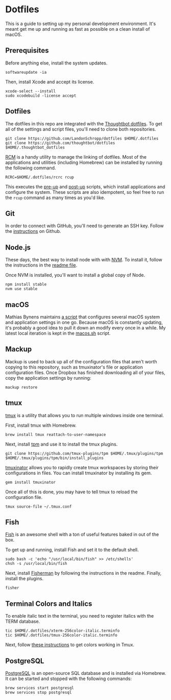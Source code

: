 # Dotfiles

This is a guide to setting up my personal development environment. It's meant get me up and running as fast as possible on a clean install of macOS.

## Prerequisites

Before anything else, install the system updates.

``` shell
softwareupdate -ia
```

Then, install Xcode and accept its license.

``` shell
xcode-select --install
sudo xcodebuild -license accept
```

## Dotfiles

The dotfiles in this repo are integrated with the [Thoughtbot dotfiles](https://github.com/thoughtbot/dotfiles). To get all of the settings and script files, you'll need to clone both repositories.

``` shell
git clone https://github.com/LandonSchropp/dotfiles $HOME/.dotfiles
git clone https://github.com/thoughtbot/dotfiles $HOME/.thoughtbot_dotfiles
```

[RCM](https://github.com/thoughtbot/rcm) is a handy utility to manage the linking of dotfiles. Most
of the applications and utilities (including Homebrew) can be installed by running the following
command.

``` shell
RCRC=$HOME/.dotfiles/rcrc rcup
```

This executes the [pre-up](hooks/pre-up-hooks) and [post-up](hooks/post-up-hooks) scripts, which
install applications and configure the system. These scripts are also idempotent, so feel free to
run the `rcup` command as many times as you'd like.

## Git

In order to connect with GitHub, you'll need to generate an SSH key. Follow the [instructions](https://help.github.com/articles/generating-an-ssh-key/) on Github.

## Node.js

These days, the best way to install node with with [NVM](https://github.com/creationix/nvm). To install it, follow the instructions in the [readme file](https://github.com/creationix/nvm#install-script).

Once NVM is installed, you'll want to install a global copy of Node.

``` shell
npm install stable
nvm use stable
```

## macOS

Mathias Bynens maintains [a script](https://mths.be/osx) that configures several macOS system and
application settings in one go. Because macOS is constantly updating, it's probably a good idea to
pull it down an modify every once in a while. My latest local iteration is kept in the
[macos.sh](macos.sh) script.

## Mackup

Mackup is used to back up all of the configuration files that aren't worth copying to this repository, such as tmuxinator's file or application configuration files. Once Dropbox has finished downloading all of your files, copy the application settings by running:

``` shell
mackup restore
```

## tmux

[tmux](https://tmux.github.io/) is a utility that allows you to run multiple windows inside one terminal.

First, install tmux with Homebrew.

``` shell
brew install tmux reattach-to-user-namespace
```

Next, install [tpm](https://github.com/tmux-plugins/tpm) and use it to install the tmux plugins.

``` shell
git clone https://github.com/tmux-plugins/tpm $HOME/.tmux/plugins/tpm
$HOME/.tmux/plugins/tpm/bin/install_plugins
```

[tmuxinator](https://github.com/aziz/tmuxinator) allows you to rapidly create tmux workspaces by storing their configurations in files. You can install tmuxinator by installing its gem.

``` shell
gem install tmuxinator
```

Once all of this is done, you may have to tell tmux to reload the configuration file.

``` shell
tmux source-file ~/.tmux.conf
```

## Fish

[Fish](https://fishshell.com/) is an awesome shell with a ton of useful features baked in out of the box.

To get up and running, install Fish and set it to the default shell.

``` shell
sudo bash -c 'echo "/usr/local/bin/fish" >> /etc/shells'
chsh -s /usr/local/bin/fish
```

Next, install [Fisherman](https://github.com/fisherman/fisherman) by following the instructions in
the readme. Finally, install the plugins.

``` shell
fisher
```

## Terminal Colors and Italics

To enable italic text in the terminal, you need to register italics with the TERM database.

```
tic $HOME/.dotfiles/xterm-256color-italic.terminfo
tic $HOME/.dotfiles/tmux-256color-italic.terminfo
```

Next, follow [these instructions](https://sunaku.github.io/tmux-24bit-color.html#usage) to get colors working in Tmux.

## PostgreSQL

[PostgreSQL](http://www.postgresql.org/) is an open-source SQL database and is installed via Homebrew. It can be started and stopped with the following commands:

```
brew services start postgresql
brew services stop postgresql
```
